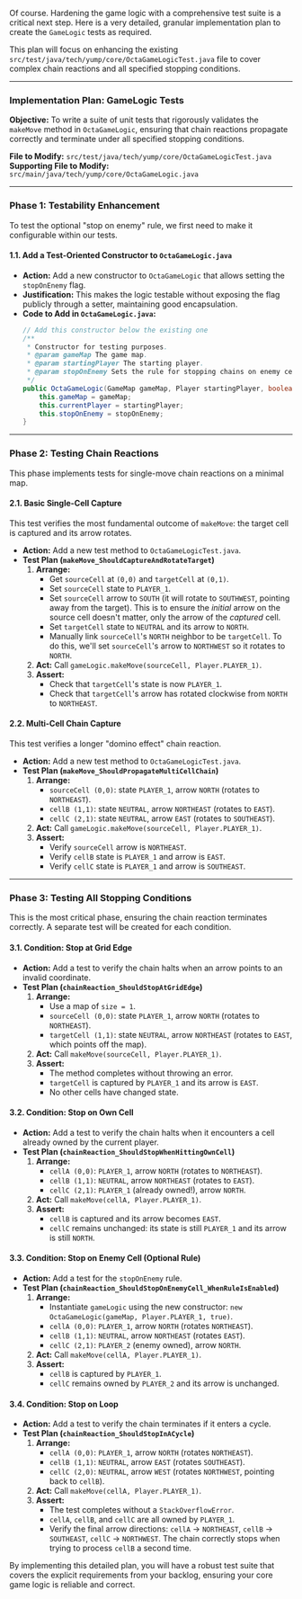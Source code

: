 Of course. Hardening the game logic with a comprehensive test suite is a critical next step. Here is a very detailed, granular implementation plan to create the `GameLogic` tests as required.

This plan will focus on enhancing the existing `src/test/java/tech/yump/core/OctaGameLogicTest.java` file to cover complex chain reactions and all specified stopping conditions.

---
### **Implementation Plan: GameLogic Tests**

**Objective:** To write a suite of unit tests that rigorously validates the `makeMove` method in `OctaGameLogic`, ensuring that chain reactions propagate correctly and terminate under all specified stopping conditions.

**File to Modify:** `src/test/java/tech/yump/core/OctaGameLogicTest.java`
**Supporting File to Modify:** `src/main/java/tech/yump/core/OctaGameLogic.java`

---
### Phase 1: Testability Enhancement

To test the optional "stop on enemy" rule, we first need to make it configurable within our tests.

#### **1.1. Add a Test-Oriented Constructor to `OctaGameLogic.java`**
* **Action:** Add a new constructor to `OctaGameLogic` that allows setting the `stopOnEnemy` flag.
* **Justification:** This makes the logic testable without exposing the flag publicly through a setter, maintaining good encapsulation.
* **Code to Add in `OctaGameLogic.java`:**
    ```java
    // Add this constructor below the existing one
    /**
     * Constructor for testing purposes.
     * @param gameMap The game map.
     * @param startingPlayer The starting player.
     * @param stopOnEnemy Sets the rule for stopping chains on enemy cells.
     */
    public OctaGameLogic(GameMap gameMap, Player startingPlayer, boolean stopOnEnemy) {
        this.gameMap = gameMap;
        this.currentPlayer = startingPlayer;
        this.stopOnEnemy = stopOnEnemy;
    }
    ```

---
### Phase 2: Testing Chain Reactions

This phase implements tests for single-move chain reactions on a minimal map.

#### **2.1. Basic Single-Cell Capture**
This test verifies the most fundamental outcome of `makeMove`: the target cell is captured and its arrow rotates.

* **Action:** Add a new test method to `OctaGameLogicTest.java`.
* **Test Plan (`makeMove_ShouldCaptureAndRotateTarget`)**
    1.  **Arrange:**
        * Get `sourceCell` at `(0,0)` and `targetCell` at `(0,1)`.
        * Set `sourceCell` state to `PLAYER_1`.
        * Set `sourceCell` arrow to `SOUTH` (it will rotate to `SOUTHWEST`, pointing away from the target). This is to ensure the *initial* arrow on the source cell doesn't matter, only the arrow of the *captured* cell.
        * Set `targetCell` state to `NEUTRAL` and its arrow to `NORTH`.
        * Manually link `sourceCell`'s `NORTH` neighbor to be `targetCell`. To do this, we'll set `sourceCell`'s arrow to `NORTHWEST` so it rotates to `NORTH`.
    2.  **Act:** Call `gameLogic.makeMove(sourceCell, Player.PLAYER_1)`.
    3.  **Assert:**
        * Check that `targetCell`'s state is now `PLAYER_1`.
        * Check that `targetCell`'s arrow has rotated clockwise from `NORTH` to `NORTHEAST`.

#### **2.2. Multi-Cell Chain Capture**
This test verifies a longer "domino effect" chain reaction.

* **Action:** Add a new test method to `OctaGameLogicTest.java`.
* **Test Plan (`makeMove_ShouldPropagateMultiCellChain`)**
    1.  **Arrange:**
        * `sourceCell (0,0)`: state `PLAYER_1`, arrow `NORTH` (rotates to `NORTHEAST`).
        * `cellB (1,1)`: state `NEUTRAL`, arrow `NORTHEAST` (rotates to `EAST`).
        * `cellC (2,1)`: state `NEUTRAL`, arrow `EAST` (rotates to `SOUTHEAST`).
    2.  **Act:** Call `gameLogic.makeMove(sourceCell, Player.PLAYER_1)`.
    3.  **Assert:**
        * Verify `sourceCell` arrow is `NORTHEAST`.
        * Verify `cellB` state is `PLAYER_1` and arrow is `EAST`.
        * Verify `cellC` state is `PLAYER_1` and arrow is `SOUTHEAST`.

---
### Phase 3: Testing All Stopping Conditions

This is the most critical phase, ensuring the chain reaction terminates correctly. A separate test will be created for each condition.

#### **3.1. Condition: Stop at Grid Edge**
* **Action:** Add a test to verify the chain halts when an arrow points to an invalid coordinate.
* **Test Plan (`chainReaction_ShouldStopAtGridEdge`)**
    1.  **Arrange:**
        * Use a map of `size = 1`.
        * `sourceCell (0,0)`: state `PLAYER_1`, arrow `NORTH` (rotates to `NORTHEAST`).
        * `targetCell (1,1)`: state `NEUTRAL`, arrow `NORTHEAST` (rotates to `EAST`, which points off the map).
    2.  **Act:** Call `makeMove(sourceCell, Player.PLAYER_1)`.
    3.  **Assert:**
        * The method completes without throwing an error.
        * `targetCell` is captured by `PLAYER_1` and its arrow is `EAST`.
        * No other cells have changed state.

#### **3.2. Condition: Stop on Own Cell**
* **Action:** Add a test to verify the chain halts when it encounters a cell already owned by the current player.
* **Test Plan (`chainReaction_ShouldStopWhenHittingOwnCell`)**
    1.  **Arrange:**
        * `cellA (0,0)`: `PLAYER_1`, arrow `NORTH` (rotates to `NORTHEAST`).
        * `cellB (1,1)`: `NEUTRAL`, arrow `NORTHEAST` (rotates to `EAST`).
        * `cellC (2,1)`: `PLAYER_1` (already owned!), arrow `NORTH`.
    2.  **Act:** Call `makeMove(cellA, Player.PLAYER_1)`.
    3.  **Assert:**
        * `cellB` is captured and its arrow becomes `EAST`.
        * `cellC` remains unchanged: its state is still `PLAYER_1` and its arrow is still `NORTH`.

#### **3.3. Condition: Stop on Enemy Cell (Optional Rule)**
* **Action:** Add a test for the `stopOnEnemy` rule.
* **Test Plan (`chainReaction_ShouldStopOnEnemyCell_WhenRuleIsEnabled`)**
    1.  **Arrange:**
        * Instantiate `gameLogic` using the new constructor: `new OctaGameLogic(gameMap, Player.PLAYER_1, true)`.
        * `cellA (0,0)`: `PLAYER_1`, arrow `NORTH` (rotates `NORTHEAST`).
        * `cellB (1,1)`: `NEUTRAL`, arrow `NORTHEAST` (rotates `EAST`).
        * `cellC (2,1)`: `PLAYER_2` (enemy owned), arrow `NORTH`.
    2.  **Act:** Call `makeMove(cellA, Player.PLAYER_1)`.
    3.  **Assert:**
        * `cellB` is captured by `PLAYER_1`.
        * `cellC` remains owned by `PLAYER_2` and its arrow is unchanged.

#### **3.4. Condition: Stop on Loop**
* **Action:** Add a test to verify the chain terminates if it enters a cycle.
* **Test Plan (`chainReaction_ShouldStopInACycle`)**
    1.  **Arrange:**
        * `cellA (0,0)`: `PLAYER_1`, arrow `NORTH` (rotates `NORTHEAST`).
        * `cellB (1,1)`: `NEUTRAL`, arrow `EAST` (rotates `SOUTHEAST`).
        * `cellC (2,0)`: `NEUTRAL`, arrow `WEST` (rotates `NORTHWEST`, pointing back to `cellB`).
    2.  **Act:** Call `makeMove(cellA, Player.PLAYER_1)`.
    3.  **Assert:**
        * The test completes without a `StackOverflowError`.
        * `cellA`, `cellB`, and `cellC` are all owned by `PLAYER_1`.
        * Verify the final arrow directions: `cellA` -> `NORTHEAST`, `cellB` -> `SOUTHEAST`, `cellC` -> `NORTHWEST`. The chain correctly stops when trying to process `cellB` a second time.

By implementing this detailed plan, you will have a robust test suite that covers the explicit requirements from your backlog, ensuring your core game logic is reliable and correct.